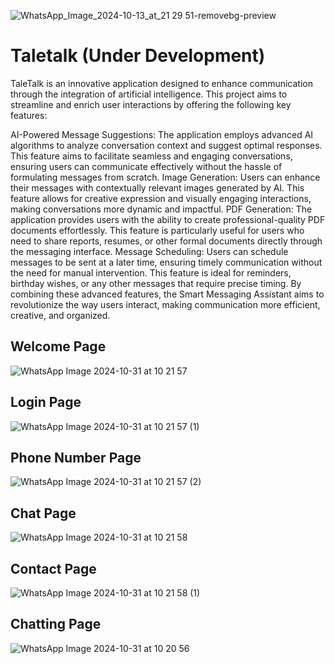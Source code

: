 
![WhatsApp_Image_2024-10-13_at_21 29 51-removebg-preview](https://github.com/user-attachments/assets/0fe44290-b422-46ff-9eb3-dea0cef1571e)

# Taletalk (Under Development)


 TaleTalk is an innovative application designed to enhance communication through the integration of artificial intelligence. This project aims to streamline and enrich user interactions by offering the following key features:

AI-Powered Message Suggestions: The application employs advanced AI algorithms to analyze conversation context and suggest optimal responses. This feature aims to facilitate seamless and engaging conversations, ensuring users can communicate effectively without the hassle of formulating messages from scratch.
Image Generation: Users can enhance their messages with contextually relevant images generated by AI. This feature allows for creative expression and visually engaging interactions, making conversations more dynamic and impactful.
PDF Generation: The application provides users with the ability to create professional-quality PDF documents effortlessly. This feature is particularly useful for users who need to share reports, resumes, or other formal documents directly through the messaging interface.
Message Scheduling: Users can schedule messages to be sent at a later time, ensuring timely communication without the need for manual intervention. This feature is ideal for reminders, birthday wishes, or any other messages that require precise timing.
By combining these advanced features, the Smart Messaging Assistant aims to revolutionize the way users interact, making communication more efficient, creative, and organized.

## Welcome Page 
![WhatsApp Image 2024-10-31 at 10 21 57](https://github.com/user-attachments/assets/a4f4876d-6948-4634-8e23-0e119cf67430)
## Login Page
![WhatsApp Image 2024-10-31 at 10 21 57 (1)](https://github.com/user-attachments/assets/793b1419-f604-4cab-895f-cf4a9306623a)
## Phone Number Page
![WhatsApp Image 2024-10-31 at 10 21 57 (2)](https://github.com/user-attachments/assets/9b722754-ecd1-4b87-848e-b98ed654ce16)
## Chat Page
![WhatsApp Image 2024-10-31 at 10 21 58](https://github.com/user-attachments/assets/8de2234f-1141-4586-8c27-c6a3116f199a)
## Contact Page
![WhatsApp Image 2024-10-31 at 10 21 58 (1)](https://github.com/user-attachments/assets/6f334932-28c1-43c9-b60c-7c658812e096)
## Chatting Page
![WhatsApp Image 2024-10-31 at 10 20 56](https://github.com/user-attachments/assets/002f5b56-8ef0-431f-908a-c5cec05d3090)
